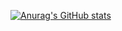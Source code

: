 [![Anurag's GitHub stats](https://github-readme-stats.vercel.app/api?username=praseetyaa)](https://github.com/anuraghazra/github-readme-stats)
